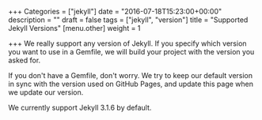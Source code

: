 +++
Categories = ["jekyll"]
date = "2016-07-18T15:23:00+00:00"
description = ""
draft = false
tags = ["jekyll", "version"]
title = "Supported Jekyll Versions"
[menu.other]
weight = 1

+++
We really support any version of Jekyll. If you specify which version you want to use in a Gemfile, we will build your project with the version you asked for.  

If you don't have a Gemfile, don't worry. We try to keep our default version in sync with the version used on GitHub Pages, and update this page when we update our version.

We currently support Jekyll 3.1.6 by default.